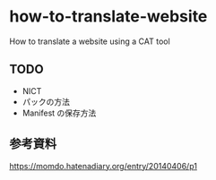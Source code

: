 # how-to-translate-website
How to translate a website using a CAT tool

## TODO

- NICT
- パックの方法
- Manifest の保存方法

## 参考資料

https://momdo.hatenadiary.org/entry/20140406/p1
